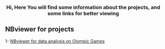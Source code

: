 <!-- GREETINGS SECTION -->
<h3 align="center"> Hi, Here You will find some information about the projects, and some links for better viewing </h3>


## NBviewer for projects

1- [NBviewer for data analysis on Olympic Games](https://nbviewer.org/github/i-Eslam-Hamza/Projects/blob/8ce29ccf6096567ab146c52966cab9c15ec2d61d/DATA%20ANALYSIS%20PROJECTS/data%20analysis%20on%20Olympic%20Games.ipynb)

